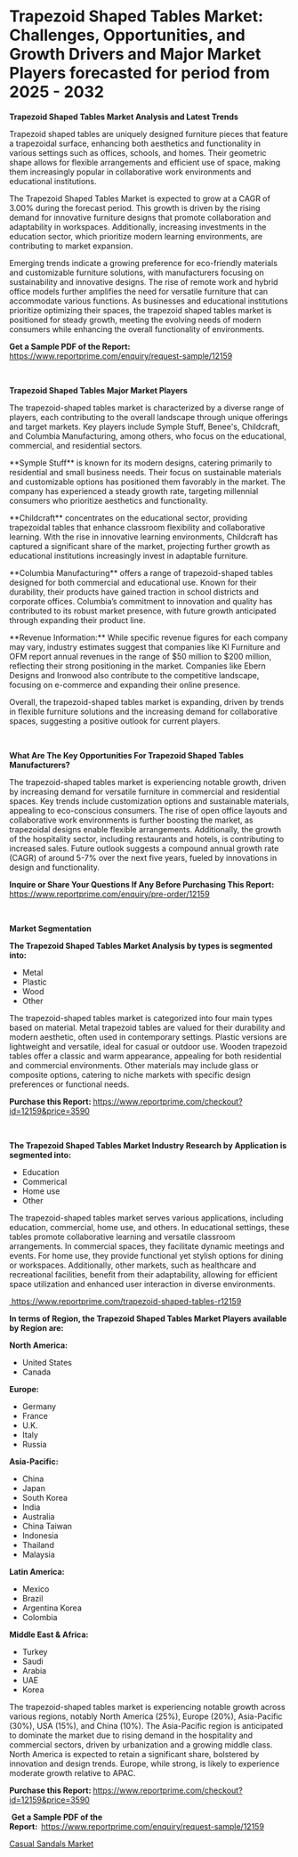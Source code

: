 <p><h1>Trapezoid Shaped Tables Market: Challenges, Opportunities, and Growth Drivers and Major Market Players forecasted for period from 2025 - 2032</h1></p><p><strong>Trapezoid Shaped Tables Market Analysis and Latest Trends</strong></p>
<p><p>Trapezoid shaped tables are uniquely designed furniture pieces that feature a trapezoidal surface, enhancing both aesthetics and functionality in various settings such as offices, schools, and homes. Their geometric shape allows for flexible arrangements and efficient use of space, making them increasingly popular in collaborative work environments and educational institutions.</p><p>The Trapezoid Shaped Tables Market is expected to grow at a CAGR of 3.00% during the forecast period. This growth is driven by the rising demand for innovative furniture designs that promote collaboration and adaptability in workspaces. Additionally, increasing investments in the education sector, which prioritize modern learning environments, are contributing to market expansion.</p><p>Emerging trends indicate a growing preference for eco-friendly materials and customizable furniture solutions, with manufacturers focusing on sustainability and innovative designs. The rise of remote work and hybrid office models further amplifies the need for versatile furniture that can accommodate various functions. As businesses and educational institutions prioritize optimizing their spaces, the trapezoid shaped tables market is positioned for steady growth, meeting the evolving needs of modern consumers while enhancing the overall functionality of environments.</p></p>
<p><strong>Get a Sample PDF of the Report:&nbsp;</strong> <a href="https://www.reportprime.com/enquiry/request-sample/12159?utm_campaign=2007&utm_medium=2&utm_source=Github&utm_content=ia&utm_term=18032025&utm_id=trapezoid-shaped-tables">https://www.reportprime.com/enquiry/request-sample/12159</a></p>
<p>&nbsp;</p>
<p><strong>Trapezoid Shaped Tables Major Market Players</strong></p>
<p><p>The trapezoid-shaped tables market is characterized by a diverse range of players, each contributing to the overall landscape through unique offerings and target markets. Key players include Symple Stuff, Benee's, Childcraft, and Columbia Manufacturing, among others, who focus on the educational, commercial, and residential sectors.</p><p>**Symple Stuff** is known for its modern designs, catering primarily to residential and small business needs. Their focus on sustainable materials and customizable options has positioned them favorably in the market. The company has experienced a steady growth rate, targeting millennial consumers who prioritize aesthetics and functionality.</p><p>**Childcraft** concentrates on the educational sector, providing trapezoidal tables that enhance classroom flexibility and collaborative learning. With the rise in innovative learning environments, Childcraft has captured a significant share of the market, projecting further growth as educational institutions increasingly invest in adaptable furniture.</p><p>**Columbia Manufacturing** offers a range of trapezoid-shaped tables designed for both commercial and educational use. Known for their durability, their products have gained traction in school districts and corporate offices. Columbia’s commitment to innovation and quality has contributed to its robust market presence, with future growth anticipated through expanding their product line.</p><p>**Revenue Information:** While specific revenue figures for each company may vary, industry estimates suggest that companies like KI Furniture and OFM report annual revenues in the range of $50 million to $200 million, reflecting their strong positioning in the market. Companies like Ebern Designs and Ironwood also contribute to the competitive landscape, focusing on e-commerce and expanding their online presence. </p><p>Overall, the trapezoid-shaped tables market is expanding, driven by trends in flexible furniture solutions and the increasing demand for collaborative spaces, suggesting a positive outlook for current players.</p></p>
<p>&nbsp;</p>
<p><strong>What Are The Key Opportunities For Trapezoid Shaped Tables Manufacturers?</strong></p>
<p><p>The trapezoid-shaped tables market is experiencing notable growth, driven by increasing demand for versatile furniture in commercial and residential spaces. Key trends include customization options and sustainable materials, appealing to eco-conscious consumers. The rise of open office layouts and collaborative work environments is further boosting the market, as trapezoidal designs enable flexible arrangements. Additionally, the growth of the hospitality sector, including restaurants and hotels, is contributing to increased sales. Future outlook suggests a compound annual growth rate (CAGR) of around 5-7% over the next five years, fueled by innovations in design and functionality.</p></p>
<p><strong>Inquire or Share Your Questions If Any Before Purchasing This Report:</strong> <a href="https://www.reportprime.com/enquiry/pre-order/12159?utm_campaign=2007&utm_medium=2&utm_source=Github&utm_content=ia&utm_term=18032025&utm_id=trapezoid-shaped-tables">https://www.reportprime.com/enquiry/pre-order/12159</a></p>
<p>&nbsp;</p>
<p><strong>Market Segmentation</strong></p>
<p><strong>The Trapezoid Shaped Tables Market Analysis by types is segmented into:</strong></p>
<p><ul><li>Metal</li><li>Plastic</li><li>Wood</li><li>Other</li></ul></p>
<p><p>The trapezoid-shaped tables market is categorized into four main types based on material. Metal trapezoid tables are valued for their durability and modern aesthetic, often used in contemporary settings. Plastic versions are lightweight and versatile, ideal for casual or outdoor use. Wooden trapezoid tables offer a classic and warm appearance, appealing for both residential and commercial environments. Other materials may include glass or composite options, catering to niche markets with specific design preferences or functional needs.</p></p>
<p><strong>Purchase this Report:&nbsp;</strong><a href="https://www.reportprime.com/checkout?id=12159&price=3590&utm_campaign=2007&utm_medium=2&utm_source=Github&utm_content=ia&utm_term=18032025&utm_id=trapezoid-shaped-tables">https://www.reportprime.com/checkout?id=12159&price=3590</a></p>
<p>&nbsp;</p>
<p><strong>The Trapezoid Shaped Tables Market Industry Research by Application is segmented into:</strong></p>
<p><ul><li>Education</li><li>Commerical</li><li>Home use</li><li>Other</li></ul></p>
<p><p>The trapezoid-shaped tables market serves various applications, including education, commercial, home use, and others. In educational settings, these tables promote collaborative learning and versatile classroom arrangements. In commercial spaces, they facilitate dynamic meetings and events. For home use, they provide functional yet stylish options for dining or workspaces. Additionally, other markets, such as healthcare and recreational facilities, benefit from their adaptability, allowing for efficient space utilization and enhanced user interaction in diverse environments.</p></p>
<p><a href="https://www.reportprime.com/trapezoid-shaped-tables-r12159?utm_campaign=2007&utm_medium=2&utm_source=Github&utm_content=ia&utm_term=18032025&utm_id=trapezoid-shaped-tables">&nbsp;https://www.reportprime.com/trapezoid-shaped-tables-r12159</a></p>
<p><strong>In terms of Region, the Trapezoid Shaped Tables Market Players available by Region are:</strong></p>
<p>
    <p> <strong> North America: </strong>
        <ul>
            <li>United States</li>
            <li>Canada</li>
        </ul>
        </p> 
    <p> <strong> Europe: </strong>
        <ul>
            <li>Germany</li>
            <li>France</li>
            <li>U.K.</li>
            <li>Italy</li>
            <li>Russia</li>
        </ul>
        </p> 
    <p> <strong> Asia-Pacific: </strong>
        <ul>
            <li>China</li>
            <li>Japan</li>
            <li>South Korea</li>
            <li>India</li>
            <li>Australia</li>
            <li>China Taiwan</li>
            <li>Indonesia</li>
            <li>Thailand</li>
            <li>Malaysia</li>
        </ul>
        </p> 
    <p> <strong> Latin America: </strong>
        <ul>
            <li>Mexico</li>
            <li>Brazil</li>
            <li>Argentina Korea</li>
            <li>Colombia</li>
        </ul>
        </p> 
    <p> <strong> Middle East & Africa: </strong>
        <ul>
            <li>Turkey</li>
            <li>Saudi</li>
            <li>Arabia</li>
            <li>UAE</li>
            <li>Korea</li>
        </ul>
    </p>
    </p>
<p><p>The trapezoid-shaped tables market is experiencing notable growth across various regions, notably North America (25%), Europe (20%), Asia-Pacific (30%), USA (15%), and China (10%). The Asia-Pacific region is anticipated to dominate the market due to rising demand in the hospitality and commercial sectors, driven by urbanization and a growing middle class. North America is expected to retain a significant share, bolstered by innovation and design trends. Europe, while strong, is likely to experience moderate growth relative to APAC.</p></p>
<p><strong>Purchase this Report: </strong><a href="https://www.reportprime.com/checkout?id=12159&price=3590&utm_campaign=2007&utm_medium=2&utm_source=Github&utm_content=ia&utm_term=18032025&utm_id=trapezoid-shaped-tables">https://www.reportprime.com/checkout?id=12159&price=3590</a></p>
<p>&nbsp;<strong>Get a Sample PDF of the Report:&nbsp;&nbsp;</strong><a href="https://www.reportprime.com/enquiry/request-sample/12159?utm_campaign=2007&utm_medium=2&utm_source=Github&utm_content=ia&utm_term=18032025&utm_id=trapezoid-shaped-tables">https://www.reportprime.com/enquiry/request-sample/12159</a></p>
<p><strong></strong></p>
<p><p><a href="https://github.com/angelajermaine/Market-Research-Report-List-6/blob/main/casual-sandals-market.md?utm_campaign=2007&utm_medium=2&utm_source=Github&utm_content=ia&utm_term=18032025&utm_id=trapezoid-shaped-tables">Casual Sandals Market</a></p></p>